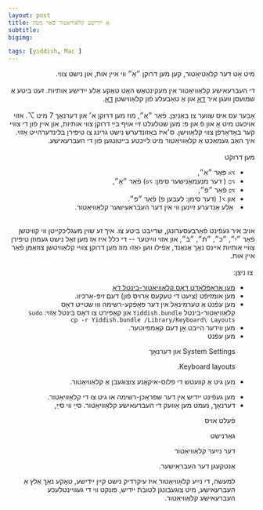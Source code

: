 ```yaml
---
layout: post
title: אַ ייִדישע קלאַוויאַטור פֿאַר מעק
subtitle: 
bigimg:

tags: [yiddish, Mac ]
---
```


<div dir="rtl">
מיט אָט דער קלאַטיאַטור,  קען מען דרוקן 
״אָ״ ווי איין אותֿ, און נישט צווי.
</div>
<!--end.excerpt-->

<div dir="rtl">  <br>
די העברעאישע קלאַוויאַטור אין מעקינטאָש האָט טאַקע אַלע ייִדישע אותיות. זעט ביטע אַ שמועסן וועגן איר
<a href="/mac-nikud/"> דאָ</a> 
און אַ טאַבעלע פֿון 
קלאַווישטן 
<a href="/mac-nikud-table.html">דאָ</a>.
<br><br>
אָבער עס איס שווער צו באַניצן. פֿאַר ״אַ״,
 מוז מען דרוקן א׳ און דערנאָך 
7
מיט
⌥.
אזוי אויכעט מיט אָ און פֿ און פּ: 
מען שטלעלט זיי אויף בײַ דרוקן 
 צווי  אותיות,
 און איין פֿון די צוויי קער באַדאַרפֿן צווי קלאַווישן.
 ס׳איז באַזונדערש נישט גרינג צו  טיפּירן בלינדערהייט אַזוי.
איך האָב געמאַכט אַ קלאַוויאַטור מיט לײַכטע בייטונגען פֿון די העברעאישע.
  <br>
<br>מען דרוקט
<ul><li>
<code>⌥א</code>
פּאַר  ״אַ״,
</li><li>
<code>⌥ם</code>
( דער מנעמאָנישער סימן: <code>⌥o</code>)
פֿאַר
״אָ״,
</li><li>
<code>⌥פ</code>
פֿאַר ״פֿ״,</li><li>
און
<code>⌥[</code>
(דער סימן: לעבען פ)
פֿאַר 
״פּ״.
</li><li>
 אַלע אַנדערע זײַנען ווי אין דער העבראעישער קלאַוויאַטור. 
  </li>
  </ul>
אויב איר געפֿינט פֿאַרבעסערונגן,  שרײַבט ביטע  צו. איך זע שוין מעגליכקייטן ווי
 קוויטשן פֿאַר ״יִ״, ״כּ״, ״תֿ״, ״בֿ״, און אזוי ווײַטער -- די כּלל איז אַז מען זאָל נישט געמוזן טיפּירן צוויי אותיות 
אײנס נאָך 
אַנאַנד,
אַפֿילו װען ‹אַז› 
מוז מען דרוקן 
צוויי קלאַוויטשן צוזאַמן פֿאַר איין אות.
<br>


<br>
  צו ניצן:
<ul>
 <li>
<a href="/content/Yiddish.bundle.zip">מען אַראָפּלאָדט דאָס קלאַוויאַטור-בינטל  דאָ</a>
</li><li>
מען אומזיפֿט (ציִִעט די טעקעס אַרויס פֿון) דעם זיפּ-אַרכיוו. 
</li><li>
מען עפֿנט אַ טערמינאַל אין דער פּאָפֿקע-רשימה וווּ שטייט דאָס
קלאַוויאַטור-בינטל
<code>Yiddish.bundle</code>
און קאָפּירט צו דאָס בינטל אַזוי:
<code>sudo cp -r Yiddish.bundle /Library/Keyboard\ Layouts</code>

</li><li>
מען ווידער הייבט אָן דעם קאַמפּיוטער. 
</li><li>
מען עפֿנט

System Settings
און דערנאָך

Keyboard layouts.
</li><li>

מען גיט אַ קװעטש די פּלוס-איקאָנע צוצוגעבן אַ קלאַוויאַטור.
</li><li>
מען געפֿינט ייִדיש אין דער שפּראַכן-רשימה או גיט צו די קלאַוויאַטור.
</li><li>
דערנאָך, נעמט מען  אַוועק די העברעאישע קלאַוויאַטור.  סײַ װי סײַ,

פֿעלט אויס 

  גאַרנישט 

דער נײַער קלאַוויאַטור 

אַנטקעגן דער העבראישער. 

למעשׂה, די נײַע קלאַוויאַטור איז עיקרדיק נישט קיין ייִדישע, טאַקע נאַך אַלץ  אַ 
העברעאישע,
מיט צוגעבונגן לטובֿתֿ ייִדיש, 
פּונקט ווי די געוויינטלעכע
העברעאישע
קלאַוויאַטור.
</li>
</ul>
</div> 



